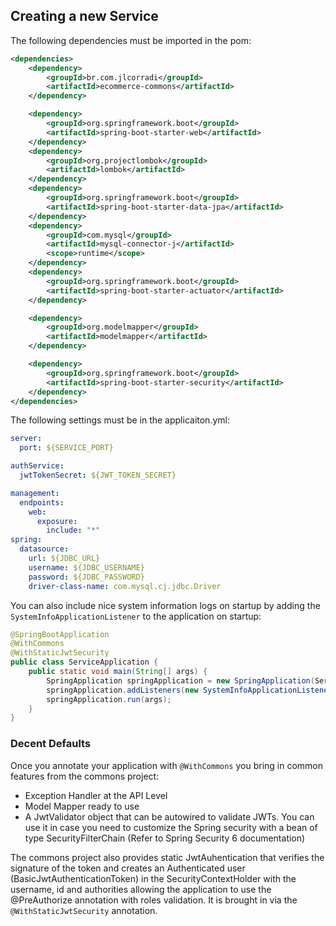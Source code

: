## Creating a new Service
The following dependencies must be imported in the pom:
```xml
<dependencies>
    <dependency>
        <groupId>br.com.jlcorradi</groupId>
        <artifactId>ecommerce-commons</artifactId>
    </dependency>

    <dependency>
        <groupId>org.springframework.boot</groupId>
        <artifactId>spring-boot-starter-web</artifactId>
    </dependency>
    <dependency>
        <groupId>org.projectlombok</groupId>
        <artifactId>lombok</artifactId>
    </dependency>
    <dependency>
        <groupId>org.springframework.boot</groupId>
        <artifactId>spring-boot-starter-data-jpa</artifactId>
    </dependency>
    <dependency>
        <groupId>com.mysql</groupId>
        <artifactId>mysql-connector-j</artifactId>
        <scope>runtime</scope>
    </dependency>
    <dependency>
        <groupId>org.springframework.boot</groupId>
        <artifactId>spring-boot-starter-actuator</artifactId>
    </dependency>

    <dependency>
        <groupId>org.modelmapper</groupId>
        <artifactId>modelmapper</artifactId>
    </dependency>

    <dependency>
        <groupId>org.springframework.boot</groupId>
        <artifactId>spring-boot-starter-security</artifactId>
    </dependency>
</dependencies>
```

The following settings must be in the applicaiton.yml:
```yml
server:
  port: ${SERVICE_PORT}

authService:
  jwtTokenSecret: ${JWT_TOKEN_SECRET}

management:
  endpoints:
    web:
      exposure:
        include: "*"
spring:
  datasource:
    url: ${JDBC_URL}
    username: ${JDBC_USERNAME}
    password: ${JDBC_PASSWORD}
    driver-class-name: com.mysql.cj.jdbc.Driver
```

You can also include nice system information logs on startup by adding the ```SystemInfoApplicationListener``` to 
the application on startup:
```java
@SpringBootApplication
@WithCommons
@WithStaticJwtSecurity
public class ServiceApplication {
    public static void main(String[] args) {
        SpringApplication springApplication = new SpringApplication(ServiceApplication.class);
        springApplication.addListeners(new SystemInfoApplicationListener());
        springApplication.run(args);
    }
}
```

### Decent Defaults
Once you annotate your application with ```@WithCommons``` you bring in common features from the commons project:
 - Exception Handler at the API Level
 - Model Mapper ready to use
 - A JwtValidator object that can be autowired to validate JWTs. You can use it in case you need to customize the 
   Spring security with a bean of type SecurityFilterChain (Refer to Spring Security 6 documentation)

The commons project also provides static JwtAuhentication that verifies the signature of the token and creates an 
Authenticated user (BasicJwtAuthenticationToken) in the SecurityContextHolder with the username, id and authorities 
allowing the application to use the @PreAuthorize annotation with roles validation. It is brought in 
via the ```@WithStaticJwtSecurity``` annotation.